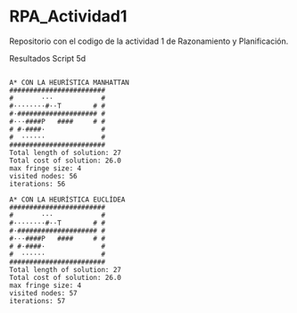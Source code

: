 # RPA_Actividad1
Repositorio con el codigo de la actividad 1 de Razonamiento y Planificación.

Resultados Script 5d 

```

A* CON LA HEURÍSTICA MANHATTAN
########################
#       ···            #
#········#··T        # #
#·#################### #
#···####P   ####     # #
# #·####·              #
#  ······              #
########################
Total length of solution: 27
Total cost of solution: 26.0
max fringe size: 4
visited nodes: 56
iterations: 56

A* CON LA HEURÍSTICA EUCLÍDEA
########################
#       ···            #
#········#··T        # #
#·#################### #
#···####P   ####     # #
# #·####·              #
#  ······              #
########################
Total length of solution: 27
Total cost of solution: 26.0
max fringe size: 4
visited nodes: 57
iterations: 57


```